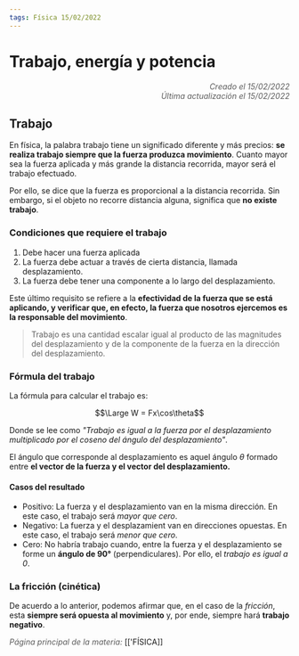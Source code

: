 ```yaml
---
tags: Física 15/02/2022
---
```


# Trabajo, energía y potencia
<div style="text-align: right; opacity: 0.7; font-style: italic;">Creado el 15/02/2022</div>
<div style="text-align: right; opacity: 0.7; font-style: italic;">Última actualización el 15/02/2022</div>

## Trabajo

En física, la palabra trabajo tiene un significado diferente y más precios: **se realiza trabajo siempre que la fuerza produzca movimiento**. Cuanto mayor sea la fuerza aplicada y más grande la distancia recorrida, mayor será el trabajo efectuado.

Por ello, se dice que la fuerza es proporcional a la distancia recorrida.
Sin embargo, si el objeto no recorre distancia alguna, significa que **no existe trabajo**.

### Condiciones que requiere el trabajo

1. Debe hacer una fuerza aplicada
2. La fuerza debe actuar a través de cierta distancia, llamada desplazamiento.
3. La fuerza debe tener una componente a lo largo del desplazamiento.

Este último requisito se refiere a la **efectividad de la fuerza que se está aplicando, y verificar que, en efecto, la fuerza que nosotros ejercemos es la responsable del movimiento**.

> Trabajo es una cantidad escalar igual al producto de las magnitudes del desplazamiento y de la componente de la fuerza en la dirección del desplazamiento.

### Fórmula del trabajo

La fórmula para calcular el trabajo es:

$$\Large W = Fx\cos\theta$$

Donde se lee como *"Trabajo es igual a la fuerza por el desplazamiento multiplicado por el coseno del ángulo del desplazamiento"*.

El ángulo que corresponde al desplazamiento es aquel ángulo $\theta$ formado entre **el vector de la fuerza y el vector del desplazamiento.**

#### Casos del resultado

- Positivo: La fuerza y el desplazamiento van en la misma dirección. En este caso, el trabajo será *mayor que cero*.
- Negativo: La fuerza y el desplazamient van en direcciones opuestas. En este caso, el trabajo será *menor que cero*.
- Cero: No habría trabajo cuando, entre la fuerza y el desplazamiento se forme un **ángulo de 90°** (perpendiculares). Por ello, el *trabajo es igual a 0*.

### La fricción (cinética)

De acuerdo a lo anterior, podemos afirmar que, en el caso de la *fricción*, esta **siempre será opuesta al movimiento** y, por ende, siempre hará **trabajo negativo**.

<span style="opacity: 0.7; font-style: italic;">Página principal de la materia:</span> [['FÍSICA]]